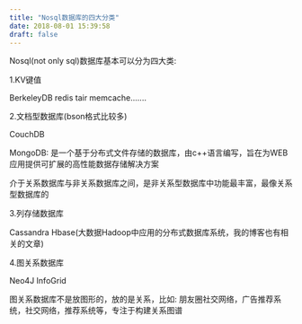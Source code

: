 ```yaml
---
title: "Nosql数据库的四大分类"
date: 2018-08-01 15:39:58
draft: false
---
```

Nosql(not only sql)数据库基本可以分为四大类:

1.KV键值

BerkeleyDB redis tair memcache.......

2.文档型数据库(bson格式比较多)

CouchDB

MongoDB: 是一个基于分布式文件存储的数据库，由c++语言编写，旨在为WEB应用提供可扩展的高性能数据存储解决方案

介于关系数据库与非关系数据库之间，是非关系型数据库中功能最丰富，最像关系型数据库的

3.列存储数据库

Cassandra Hbase(大数据Hadoop中应用的分布式数据库系统，我的博客也有相关的文章)

4.图关系数据库

Neo4J InfoGrid

图关系数据库不是放图形的，放的是关系，比如: 朋友圈社交网络，广告推荐系统，社交网络，推荐系统等，专注于构建关系图谱